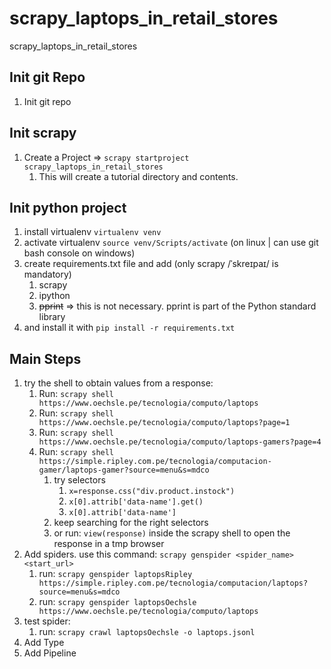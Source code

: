 # scrapy_laptops_in_retail_stores

scrapy_laptops_in_retail_stores

## Init git Repo

1. Init git repo

## Init scrapy

1. Create a Project => `scrapy startproject scrapy_laptops_in_retail_stores`
    1. This will create a tutorial directory and contents.

## Init python project

1. install virtualenv `virtualenv venv`
1. activate virtualenv `source venv/Scripts/activate` (on linux | can use git bash console on windows)
1. create requirements.txt file and add (only scrapy /ˈskreɪpaɪ/ is mandatory)
    1. scrapy
    1. ipython
    1. ~~pprint~~ => this is not necessary. pprint is part of the Python standard library
1. and install it with `pip install -r requirements.txt`

## Main Steps

1. try the shell to obtain values from a response:
    1. Run: `scrapy shell https://www.oechsle.pe/tecnologia/computo/laptops`
    1. Run: `scrapy shell https://www.oechsle.pe/tecnologia/computo/laptops?page=1`
    1. Run: `scrapy shell https://www.oechsle.pe/tecnologia/computo/laptops-gamers?page=4`
    1. Run: `scrapy shell https://simple.ripley.com.pe/tecnologia/computacion-gamer/laptops-gamer?source=menu&s=mdco`
        1. try selectors
            1. `x=response.css("div.product.instock")`
            1. `x[0].attrib['data-name'].get()`
            1. `x[0].attrib['data-name']`
        1. keep searching for the right selectors
        1. or run: `view(response)` inside the scrapy shell to open the response in a tmp browser
1. Add spiders. use this command: `scrapy genspider <spider_name> <start_url>`
    1. run: `scrapy genspider laptopsRipley https://simple.ripley.com.pe/tecnologia/computacion/laptops?source=menu&s=mdco`
    1. run: `scrapy genspider laptopsOechsle https://www.oechsle.pe/tecnologia/computo/laptops`
1. test spider:
    1. run: `scrapy crawl laptopsOechsle -o laptops.jsonl`
1. Add Type
1. Add Pipeline
